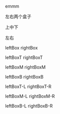 emmm

左右两个盒子

上中下

左右



leftBox	rightBox

leftBoxT	rightBoxT

leftBoxM	rightBoxM

leftBoxB	rightBoxB

leftBoxT-L	rightBoxT-R

leftBoxM-L	rightBoxM-R

leftBoxB-L	rightBoxB-R